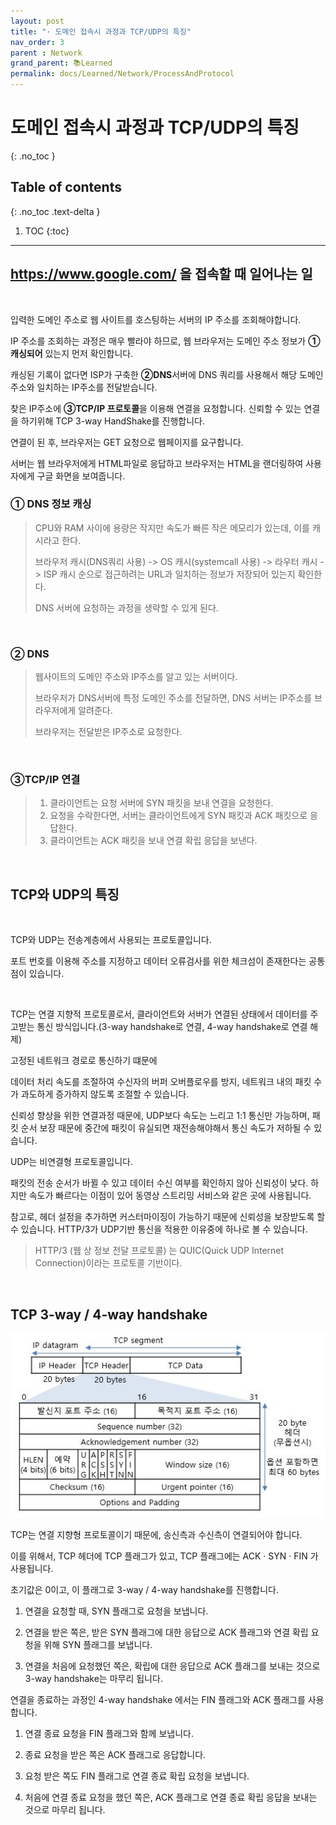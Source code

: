 ```yaml
---
layout: post
title: "· 도메인 접속시 과정과 TCP/UDP의 특징"
nav_order: 3
parent : Network
grand_parent: 📚Learned
permalink: docs/Learned/Network/ProcessAndProtocol
---
```


# 도메인 접속시 과정과 TCP/UDP의 특징
{: .no_toc }

## Table of contents
{: .no_toc .text-delta }

1. TOC
{:toc}

---


## https://www.google.com/ 을 접속할 때 일어나는 일

<br>

입력한 도메인 주소로 웹 사이트를 호스팅하는 서버의 IP 주소를 조회해야합니다.

IP 주소를 조회하는 과정은 매우 빨라야 하므로, 웹 브라우저는 도메인 주소 정보가 **①캐싱되어** 있는지 먼저 확인합니다.

캐싱된 기록이 없다면 ISP가 구축한 **②DNS**서버에 DNS 쿼리를 사용해서 해당 도메인 주소와 일치하는 IP주소를 전달받습니다.

찾은 IP주소에 **③TCP/IP 프로토콜**을 이용해 연결을 요청합니다. 신뢰할 수 있는 연결을 하기위해 TCP 3-way HandShake를 진행합니다.

연결이 된 후, 브라우저는 GET 요청으로 웹페이지를 요구합니다.

서버는 웹 브라우저에게 HTML파일로 응답하고 브라우저는 HTML을 랜더링하여 사용자에게 구글 화면을 보여줍니다.



### ① DNS 정보 캐싱

> CPU와 RAM 사이에 용량은 작지만 속도가 빠른 작은 메모리가 있는데, 이를 캐시라고 한다.
>
> 브라우저 캐시(DNS쿼리 사용) -> OS 캐시(systemcall 사용) -> 라우터 캐시 -> ISP 캐시 순으로 접근하려는 URL과 일치하는 정보가 저장되어 있는지 확인한다.
>
> DNS 서버에 요청하는 과정을 생략할 수 있게 된다.

<br>

### ② DNS

> 웹사이트의 도메인 주소와 IP주소를 알고 있는 서버이다.
>
> 브라우저가 DNS서버에 특정 도메인 주소를 전달하면, DNS 서버는 IP주소를 브라우저에게 알려준다.
>
> 브라우저는 전달받은 IP주소로 요청한다.

<br>

### ③TCP/IP 연결

> 1. 클라이언트는 요청 서버에 SYN 패킷을 보내 연결을 요청한다.
> 2. 요청을 수락한다면, 서버는 클라이언트에게 SYN 패킷과 ACK 패킷으로 응답한다.
> 3. 클라이언트는 ACK 패킷을 보내 연결 확립 응답을 보낸다.



<br>



## TCP와 UDP의 특징

<br>

TCP와 UDP는 전송계층에서 사용되는 프로토콜입니다.

포트 번호를 이용해 주소를 지정하고 데이터 오류검사를 위한 체크섬이 존재한다는 공통점이 있습니다.

<br>

TCP는 연결 지향적 프로토콜로서, 클라이언트와 서버가 연결된 상태에서 데이터를 주고받는 통신 방식입니다.(3-way handshake로 연결, 4-way handshake로 연결 해제)

고정된 네트워크 경로로 통신하기 떄문에

데이터 처리 속도를 조절하여 수신자의 버퍼 오버플로우를 방지, 네트워크 내의 패킷 수가 과도하게 증가하지 않도록 조절할 수 있습니다.

신뢰성 향상을 위한 연결과정 때문에, UDP보다 속도는 느리고 1:1 통신만 가능하며, 패킷 순서 보장 때문에 중간에 패킷이 유실되면 재전송해야해서 통신 속도가 저하될 수 있습니다.



UDP는 비연결형 프로토콜입니다.

패킷의 전송 순서가 바뀔 수 있고 데이터 수신 여부를 확인하지 않아 신뢰성이 낮다. 하지만 속도가 빠르다는 이점이 있어 동영상 스트리밍 서비스와 같은 곳에 사용됩니다.

참고로, 헤더 설정을 추가하면 커스터마이징이 가능하기 때문에 신뢰성을 보장받도록 할 수 있습니다. HTTP/3가 UDP기반 통신을 적용한 이유중에 하나로 볼 수 있습니다.

> HTTP/3 (웹 상 정보 전달 프로토콜) 는 QUIC(Quick UDP Internet Connection)이라는 프로토콜 기반이다.

<br>

## TCP 3-way / 4-way handshake

<p align="center">
<img src="https://raw.githubusercontent.com/buinq/imageServer/main/img/image-20230222220547314.png" alt="image-20230222220547314" style="zoom:125%;" />
</p>

TCP는 연결 지향형 프로토콜이기 때문에, 송신측과 수신측이 연결되어야 합니다.

이를 위해서, TCP 헤더에 TCP 플래그가 있고, TCP 플래그에는 ACK · SYN · FIN 가 사용됩니다.

초기값은 0이고, 이 플래그로 3-way / 4-way handshake를 진행합니다.

1. 연결을 요청할 때, SYN 플래그로 요청을 보냅니다.

2. 연결을 받은 쪽은, 받은 SYN 플래그에 대한 응답으로 ACK 플래그와 연결 확립 요청을 위해 SYN 플래그를 보냅니다.

3. 연결을 처음에 요청했던 쪽은, 확립에 대한 응답으로 ACK 플래그를 보내는 것으로 3-way handshake는 마무리 됩니다.



연결을 종료하는 과정인 4-way handshake 에서는 FIN 플래그와 ACK 플래그를 사용합니다.

1. 연결 종료 요청을 FIN 플래그와 함께 보냅니다.

2. 종료 요청을 받은 쪽은 ACK 플래그로 응답합니다.

3. 요청 받은 쪽도 FIN 플래그로 연결 종료 확립 요청을 보냅니다.

4. 처음에 연결 종료 요청을 했던 쪽은, ACK 플래그로 연결 종료 확립 응답을 보내는 것으로 마무리 됩니다.